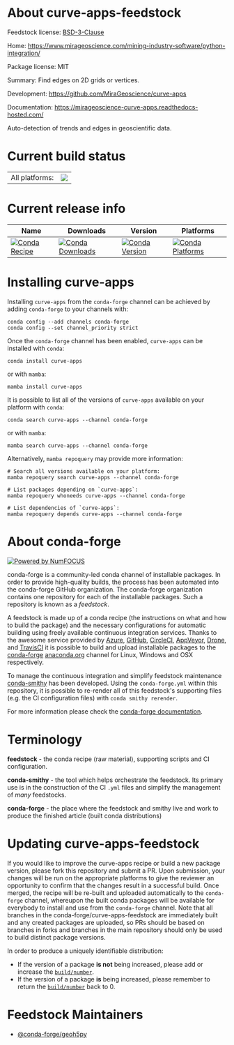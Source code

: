 About curve-apps-feedstock
==========================

Feedstock license: [BSD-3-Clause](https://github.com/conda-forge/curve-apps-feedstock/blob/main/LICENSE.txt)

Home: https://www.mirageoscience.com/mining-industry-software/python-integration/

Package license: MIT

Summary: Find edges on 2D grids or vertices.

Development: https://github.com/MiraGeoscience/curve-apps

Documentation: https://mirageoscience-curve-apps.readthedocs-hosted.com/

Auto-detection of trends and edges in geoscientific data.

Current build status
====================


<table><tr><td>All platforms:</td>
    <td>
      <a href="https://dev.azure.com/conda-forge/feedstock-builds/_build/latest?definitionId=23312&branchName=main">
        <img src="https://dev.azure.com/conda-forge/feedstock-builds/_apis/build/status/curve-apps-feedstock?branchName=main">
      </a>
    </td>
  </tr>
</table>

Current release info
====================

| Name | Downloads | Version | Platforms |
| --- | --- | --- | --- |
| [![Conda Recipe](https://img.shields.io/badge/recipe-curve--apps-green.svg)](https://anaconda.org/conda-forge/curve-apps) | [![Conda Downloads](https://img.shields.io/conda/dn/conda-forge/curve-apps.svg)](https://anaconda.org/conda-forge/curve-apps) | [![Conda Version](https://img.shields.io/conda/vn/conda-forge/curve-apps.svg)](https://anaconda.org/conda-forge/curve-apps) | [![Conda Platforms](https://img.shields.io/conda/pn/conda-forge/curve-apps.svg)](https://anaconda.org/conda-forge/curve-apps) |

Installing curve-apps
=====================

Installing `curve-apps` from the `conda-forge` channel can be achieved by adding `conda-forge` to your channels with:

```
conda config --add channels conda-forge
conda config --set channel_priority strict
```

Once the `conda-forge` channel has been enabled, `curve-apps` can be installed with `conda`:

```
conda install curve-apps
```

or with `mamba`:

```
mamba install curve-apps
```

It is possible to list all of the versions of `curve-apps` available on your platform with `conda`:

```
conda search curve-apps --channel conda-forge
```

or with `mamba`:

```
mamba search curve-apps --channel conda-forge
```

Alternatively, `mamba repoquery` may provide more information:

```
# Search all versions available on your platform:
mamba repoquery search curve-apps --channel conda-forge

# List packages depending on `curve-apps`:
mamba repoquery whoneeds curve-apps --channel conda-forge

# List dependencies of `curve-apps`:
mamba repoquery depends curve-apps --channel conda-forge
```


About conda-forge
=================

[![Powered by
NumFOCUS](https://img.shields.io/badge/powered%20by-NumFOCUS-orange.svg?style=flat&colorA=E1523D&colorB=007D8A)](https://numfocus.org)

conda-forge is a community-led conda channel of installable packages.
In order to provide high-quality builds, the process has been automated into the
conda-forge GitHub organization. The conda-forge organization contains one repository
for each of the installable packages. Such a repository is known as a *feedstock*.

A feedstock is made up of a conda recipe (the instructions on what and how to build
the package) and the necessary configurations for automatic building using freely
available continuous integration services. Thanks to the awesome service provided by
[Azure](https://azure.microsoft.com/en-us/services/devops/), [GitHub](https://github.com/),
[CircleCI](https://circleci.com/), [AppVeyor](https://www.appveyor.com/),
[Drone](https://cloud.drone.io/welcome), and [TravisCI](https://travis-ci.com/)
it is possible to build and upload installable packages to the
[conda-forge](https://anaconda.org/conda-forge) [anaconda.org](https://anaconda.org/)
channel for Linux, Windows and OSX respectively.

To manage the continuous integration and simplify feedstock maintenance
[conda-smithy](https://github.com/conda-forge/conda-smithy) has been developed.
Using the ``conda-forge.yml`` within this repository, it is possible to re-render all of
this feedstock's supporting files (e.g. the CI configuration files) with ``conda smithy rerender``.

For more information please check the [conda-forge documentation](https://conda-forge.org/docs/).

Terminology
===========

**feedstock** - the conda recipe (raw material), supporting scripts and CI configuration.

**conda-smithy** - the tool which helps orchestrate the feedstock.
                   Its primary use is in the construction of the CI ``.yml`` files
                   and simplify the management of *many* feedstocks.

**conda-forge** - the place where the feedstock and smithy live and work to
                  produce the finished article (built conda distributions)


Updating curve-apps-feedstock
=============================

If you would like to improve the curve-apps recipe or build a new
package version, please fork this repository and submit a PR. Upon submission,
your changes will be run on the appropriate platforms to give the reviewer an
opportunity to confirm that the changes result in a successful build. Once
merged, the recipe will be re-built and uploaded automatically to the
`conda-forge` channel, whereupon the built conda packages will be available for
everybody to install and use from the `conda-forge` channel.
Note that all branches in the conda-forge/curve-apps-feedstock are
immediately built and any created packages are uploaded, so PRs should be based
on branches in forks and branches in the main repository should only be used to
build distinct package versions.

In order to produce a uniquely identifiable distribution:
 * If the version of a package **is not** being increased, please add or increase
   the [``build/number``](https://docs.conda.io/projects/conda-build/en/latest/resources/define-metadata.html#build-number-and-string).
 * If the version of a package **is** being increased, please remember to return
   the [``build/number``](https://docs.conda.io/projects/conda-build/en/latest/resources/define-metadata.html#build-number-and-string)
   back to 0.

Feedstock Maintainers
=====================

* [@conda-forge/geoh5py](https://github.com/orgs/conda-forge/teams/geoh5py/)


